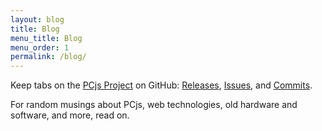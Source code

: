 ```yaml
---
layout: blog
title: Blog
menu_title: Blog
menu_order: 1
permalink: /blog/
---
```


Keep tabs on the [PCjs Project](https://github.com/jeffpar/pcjs) on GitHub:
[Releases](https://github.com/jeffpar/pcjs/releases), [Issues](https://github.com/jeffpar/pcjs/issues),
and [Commits](https://github.com/jeffpar/pcjs/commits/master).

For random musings about PCjs, web technologies, old hardware and software, and more, read on.
